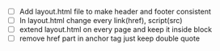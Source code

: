 - [ ] Add layout.html file to make header and footer consistent
- [ ] In layout.html change every link(href), script(src)
- [ ] extend layout.html on every page and keep it inside block
- [ ] remove href part in anchor tag just keep double quote